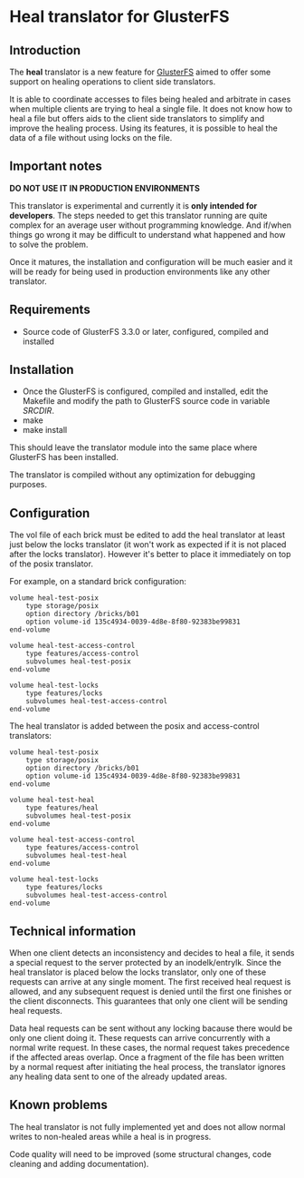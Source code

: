 Heal translator for GlusterFS
=============================

Introduction
------------

The **heal** translator is a new feature for [GlusterFS](http://gluster.org) aimed to offer some support on healing operations to client side translators.

It is able to coordinate accesses to files being healed and arbitrate in cases when multiple clients are trying to heal a single file. It does not know how to heal a file but offers aids to the client side translators to simplify and improve the healing process. Using its features, it is possible to heal the data of a file without using locks on the file.


Important notes
---------------

**DO NOT USE IT IN PRODUCTION ENVIRONMENTS**

This translator is experimental and currently it is **only intended for developers**. The steps needed to get this translator running are quite complex for an average user without programming knowledge. And if/when things go wrong it may be difficult to understand what happened and how to solve the problem.

Once it matures, the installation and configuration will be much easier and it will be ready for being used in production environments like any other translator.


Requirements
------------

* Source code of GlusterFS 3.3.0 or later, configured, compiled and installed


Installation
------------

* Once the GlusterFS is configured, compiled and installed, edit the Makefile and modify the path to GlusterFS source code in variable *SRCDIR*.
* make
* make install

This should leave the translator module into the same place where GlusterFS has been installed.

The translator is compiled without any optimization for debugging purposes. 


Configuration
-------------

The vol file of each brick must be edited to add the heal translator at least just below the locks translator (it won't work as expected if it is not placed after the locks translator). However it's better to place it immediately on top of the posix translator.

For example, on a standard brick configuration:

    volume heal-test-posix
        type storage/posix
        option directory /bricks/b01
        option volume-id 135c4934-0039-4d8e-8f80-92383be99831
    end-volume

    volume heal-test-access-control
        type features/access-control
        subvolumes heal-test-posix
    end-volume

    volume heal-test-locks
        type features/locks
        subvolumes heal-test-access-control
    end-volume

The heal translator is added between the posix and access-control translators:

    volume heal-test-posix
        type storage/posix
        option directory /bricks/b01
        option volume-id 135c4934-0039-4d8e-8f80-92383be99831
    end-volume

    volume heal-test-heal
        type features/heal
        subvolumes heal-test-posix
    end-volume

    volume heal-test-access-control
        type features/access-control
        subvolumes heal-test-heal
    end-volume

    volume heal-test-locks
        type features/locks
        subvolumes heal-test-access-control
    end-volume


Technical information
---------------------

When one client detects an inconsistency and decides to heal a file, it sends a special request to the server protected by an inodelk/entrylk. Since the heal translator is placed below the locks translator, only one of these requests can arrive at any single moment. The first received heal request is allowed, and any subsequent request is denied until the first one finishes or the client disconnects. This guarantees that only one client will be sending heal requests.

Data heal requests can be sent without any locking bacause there would be only one client doing it. These requests can arrive concurrently with a normal write request. In these cases, the normal request takes precedence if the affected areas overlap. Once a fragment of the file has been written by a normal request after initiating the heal process, the translator ignores any healing data sent to one of the already updated areas.


Known problems
--------------

The heal translator is not fully implemented yet and does not allow normal writes to non-healed areas while a heal is in progress.

Code quality will need to be improved (some structural changes, code cleaning and adding documentation).

